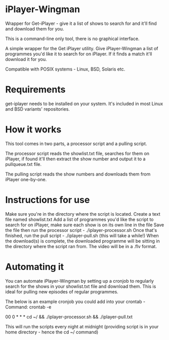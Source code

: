 # iPlayer-Wingman
Wrapper for Get-iPlayer - give it a list of shows to search for and it'll find and download them for you. 

This is a command-line only tool, there is no graphical interface.

A simple wrapper for the Get iPlayer utility. Give iPlayer-Wingman a list of programmes you'd like it to search for on iPlayer. If it finds a match it'll download it for you.

Compatible with POSIX systems - Linux, BSD, Solaris etc.

Requirements
=============
get-iplayer needs to be installed on your system. It's included in most Linux and BSD variants' repositories.

How it works
=============
This tool comes in two parts, a processor script and a pulling script. 

The processor script reads the showlist.txt file, searches for them on iPlayer, if found it'll then extract the show number and output it to a pullqueue.txt file. 

The pulling script reads the show numbers and downloads them from iPlayer one-by-one.

Instructions for use
=====================
Make sure you're in the directory where the script is located. 
Create a text file named showlist.txt
Add a list of programmes you'd like the script to search for on iPlayer, make sure each show is on its own line in the file
Save the file then run the processor script - ./iplayer-processor.sh
Once that's finished, run the pull script - ./iplayer-pull.sh (this will take a while!)
When the download(s) is complete, the downloaded programme will be sitting in the directory where the script ran from. The video will be in a .flv format.

Automating it
==============
You can automate iPlayer-Wingman by setting up a cronjob to regularly search for the shows in your showlist.txt file and download them. This is ideal for pulling new episodes of regular programmes.

The below is an example cronjob you could add into your crontab -  Command: crontab -e

00 0    * * *   cd ~/ && ./iplayer-processor.sh && ./iplayer-pull.txt

This will run the scripts every night at midnight (providing script is in your home directory - hence the cd ~/ command)
